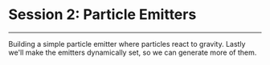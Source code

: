 # Session 2: Particle Emitters
-------------------------

Building a simple particle emitter where particles react to gravity. Lastly we'll make the
emitters dynamically set, so we can generate more of them.